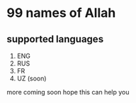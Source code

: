 
# 99 names of Allah 


## supported languages 
1. ENG
2. RUS
3. FR 
4. UZ (soon)

more coming soon 
hope this can help you
